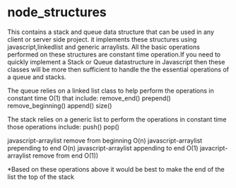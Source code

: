 # node_structures
This contains a stack and queue data structure that can be used in any client or server side project. it implements these structures using javascript,linkedlist and generic arraylists. All the basic operations performed on these structures are constant time operation.If you need to quickly implement a Stack or Queue datastructure in Javascript then these classes will be more then sufficient to handle the the essential operations of a queue and stacks.


The queue relies on a linked list class to help perform the operations in constant time O(1) that include:
remove_end()
prepend()
remove_beginning()
append()
size()

The stack relies on a generic list to perform the operations in constant time those operations include:
push()
pop()

javascript-arraylist remove from beginning  O(n)
javascript-arraylist prepending to end O(n)
javascript-arraylist appending to end O(1)
javacript-arraylist remove from end O(1))

*Based on these operations above it would be best to make the end of the list the top of the stack

